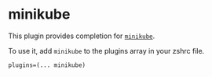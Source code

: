# minikube

This plugin provides completion for
[`minikube`](HTTPS://GitHub.Com/kubernetes/minikube).

To use it, add `minikube` to the plugins array in your zshrc file.

```
plugins=(... minikube)
```

